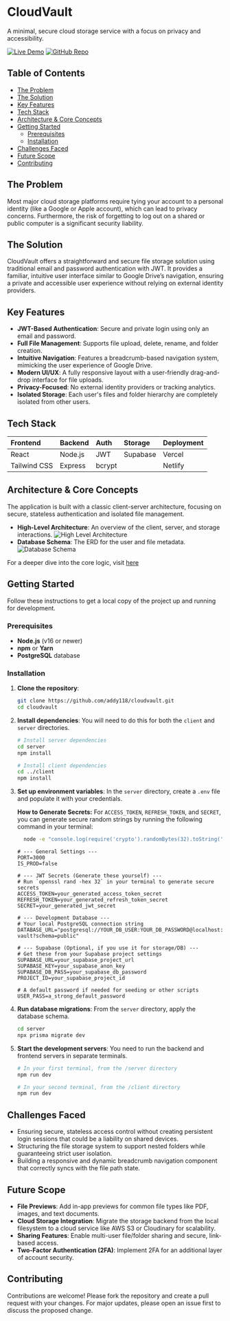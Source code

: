 # CloudVault

A minimal, secure cloud storage service with a focus on privacy and accessibility.

[![Live Demo](https://img.shields.io/badge/Live-Demo-brightgreen?style=for-the-badge)](https://cloudvault.adityakirti.tech)
[![GitHub Repo](https://img.shields.io/badge/GitHub-Repo-blue?style=for-the-badge)](https://github.com/addy118/cloudvault)

## Table of Contents

- [The Problem](#the-problem)
- [The Solution](#the-solution)
- [Key Features](#key-features)
- [Tech Stack](#tech-stack)
- [Architecture & Core Concepts](#architecture--core-concepts)
- [Getting Started](#getting-started)
  - [Prerequisites](#prerequisites)
  - [Installation](#installation)
- [Challenges Faced](#challenges-faced)
- [Future Scope](#future-scope)
- [Contributing](#contributing)

## The Problem

Most major cloud storage platforms require tying your account to a personal identity (like a Google or Apple account), which can lead to privacy concerns. Furthermore, the risk of forgetting to log out on a shared or public computer is a significant security liability.

## The Solution

CloudVault offers a straightforward and secure file storage solution using traditional email and password authentication with JWT. It provides a familiar, intuitive user interface similar to Google Drive’s navigation, ensuring a private and accessible user experience without relying on external identity providers.

## Key Features

- **JWT-Based Authentication**: Secure and private login using only an email and password.
- **Full File Management**: Supports file upload, delete, rename, and folder creation.
- **Intuitive Navigation**: Features a breadcrumb-based navigation system, mimicking the user experience of Google Drive.
- **Modern UI/UX**: A fully responsive layout with a user-friendly drag-and-drop interface for file uploads.
- **Privacy-Focused**: No external identity providers or tracking analytics.
- **Isolated Storage**: Each user's files and folder hierarchy are completely isolated from other users.

## Tech Stack

| Frontend     | Backend | Auth   | Storage  | Deployment |
| :----------- | :------ | :----- | :------- | :--------- |
| React        | Node.js | JWT    | Supabase | Vercel     |
| Tailwind CSS | Express | bcrypt |          | Netlify    |

## Architecture & Core Concepts

The application is built with a classic client-server architecture, focusing on secure, stateless authentication and isolated file management.

- **High-Level Architecture**: An overview of the client, server, and storage interactions.
  ![High Level Architecture](https://cdn.jsdelivr.net/gh/addy118/portfolio@master/public/seq-diagrams/cloudvault/cloudvault-hla.svg)
- **Database Schema**: The ERD for the user and file metadata.
  ![Database Schema](https://cdn.jsdelivr.net/gh/addy118/portfolio@master/public/schemas/cloudvault-db.svg)

For a deeper dive into the core logic, visit [here](https://www.adityakirti.tech/projects/cloudvault)

## Getting Started

Follow these instructions to get a local copy of the project up and running for development.

### Prerequisites

- **Node.js** (v16 or newer)
- **npm** or **Yarn**
- **PostgreSQL** database

### Installation

1.  **Clone the repository**:

    ```bash
    git clone https://github.com/addy118/cloudvault.git
    cd cloudvault
    ```

2.  **Install dependencies**:
    You will need to do this for both the `client` and `server` directories.

    ```bash
    # Install server dependencies
    cd server
    npm install

    # Install client dependencies
    cd ../client
    npm install
    ```

3.  **Set up environment variables**:
    In the `server` directory, create a `.env` file and populate it with your credentials.

    **How to Generate Secrets:**
    For `ACCESS_TOKEN`, `REFRESH_TOKEN`, and `SECRET`, you can generate secure random strings by running the following command in your terminal:

    ```sh
      node -e "console.log(require('crypto').randomBytes(32).toString('hex'))"
    ```

    ```env
    # --- General Settings ---
    PORT=3000
    IS_PROD=false

    # --- JWT Secrets (Generate these yourself) ---
    # Run `openssl rand -hex 32` in your terminal to generate secure secrets
    ACCESS_TOKEN=your_generated_access_token_secret
    REFRESH_TOKEN=your_generated_refresh_token_secret
    SECRET=your_generated_jwt_secret

    # --- Development Database ---
    # Your local PostgreSQL connection string
    DATABASE_URL="postgresql://YOUR_DB_USER:YOUR_DB_PASSWORD@localhost:5432/cloud-vault?schema=public"

    # --- Supabase (Optional, if you use it for storage/DB) ---
    # Get these from your Supabase project settings
    SUPABASE_URL=your_supabase_project_url
    SUPABASE_KEY=your_supabase_anon_key
    SUPABASE_DB_PASS=your_supabase_db_password
    PROJECT_ID=your_supabase_project_id

    # A default password if needed for seeding or other scripts
    USER_PASS=a_strong_default_password
    ```

4.  **Run database migrations**:
    From the `server` directory, apply the database schema.

    ```bash
    cd server
    npx prisma migrate dev
    ```

5.  **Start the development servers**:
    You need to run the backend and frontend servers in separate terminals.

    ```bash
    # In your first terminal, from the /server directory
    npm run dev

    # In your second terminal, from the /client directory
    npm run dev
    ```

## Challenges Faced

- Ensuring secure, stateless access control without creating persistent login sessions that could be a liability on shared devices.
- Structuring the file storage system to support nested folders while guaranteeing strict user isolation.
- Building a responsive and dynamic breadcrumb navigation component that correctly syncs with the file path state.

## Future Scope

- **File Previews**: Add in-app previews for common file types like PDF, images, and text documents.
- **Cloud Storage Integration**: Migrate the storage backend from the local filesystem to a cloud service like AWS S3 or Cloudinary for scalability.
- **Sharing Features**: Enable multi-user file/folder sharing and secure, link-based access.
- **Two-Factor Authentication (2FA)**: Implement 2FA for an additional layer of account security.

## Contributing

Contributions are welcome! Please fork the repository and create a pull request with your changes. For major updates, please open an issue first to discuss the proposed change.
